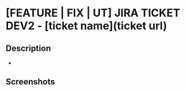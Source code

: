 # [FEATURE | FIX | UT] JIRA TICKET DEV2 - [ticket name](ticket url)

## Description

-

## Screenshots
